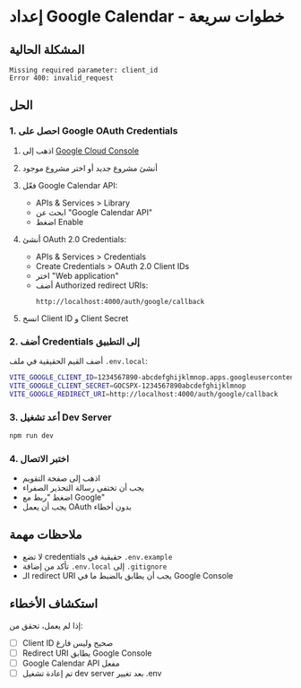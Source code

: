 # إعداد Google Calendar - خطوات سريعة

## المشكلة الحالية
```
Missing required parameter: client_id
Error 400: invalid_request
```

## الحل

### 1. احصل على Google OAuth Credentials

1. اذهب إلى [Google Cloud Console](https://console.cloud.google.com/)
2. أنشئ مشروع جديد أو اختر مشروع موجود
3. فعّل Google Calendar API:
   - APIs & Services > Library
   - ابحث عن "Google Calendar API" 
   - اضغط Enable

4. أنشئ OAuth 2.0 Credentials:
   - APIs & Services > Credentials
   - Create Credentials > OAuth 2.0 Client IDs
   - اختر "Web application"
   - أضف Authorized redirect URIs:
     ```
     http://localhost:4000/auth/google/callback
     ```

5. انسخ Client ID و Client Secret

### 2. أضف Credentials إلى التطبيق

أضف القيم الحقيقية في ملف `.env.local`:

```bash
VITE_GOOGLE_CLIENT_ID=1234567890-abcdefghijklmnop.apps.googleusercontent.com
VITE_GOOGLE_CLIENT_SECRET=GOCSPX-1234567890abcdefghijklmnop
VITE_GOOGLE_REDIRECT_URI=http://localhost:4000/auth/google/callback
```

### 3. أعد تشغيل Dev Server

```bash
npm run dev
```

### 4. اختبر الاتصال

- اذهب إلى صفحة التقويم
- يجب أن تختفي رسالة التحذير الصفراء
- اضغط "ربط مع Google"
- يجب أن يعمل OAuth بدون أخطاء

## ملاحظات مهمة

- لا تضع credentials حقيقية في `.env.example`
- تأكد من إضافة `.env.local` إلى `.gitignore`
- الـ redirect URI يجب أن يطابق بالضبط ما في Google Console

## استكشاف الأخطاء

إذا لم يعمل، تحقق من:
- [ ] Client ID صحيح وليس فارغ
- [ ] Redirect URI يطابق Google Console
- [ ] Google Calendar API مفعل
- [ ] تم إعادة تشغيل dev server بعد تغيير .env
